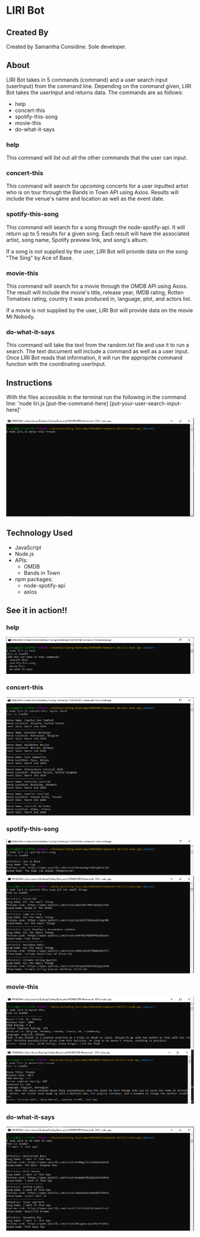 # LIRI Bot
## Created By
Created by Samantha Considine. Sole developer. 

## About
LIRI Bot takes in 5 commands (command) and a user search input (userInput) from the command line. Depending on the command given, LIRI Bot takes the userInput and returns data. The commands are as follows:

* help
* concert-this
* spotify-this-song
* movie-this
* do-what-it-says

### help
This command will list out all the other commands that the user can input. 

### concert-this
This command will search for upcoming concerts for a user inputted artist who is on tour through the Bands in Town API using Axios. Results will include the venue's name and location as well as the event date. 

### spotify-this-song
This command will search for a song through the node-spotify-api. It will return up to 5 results for a given song. Each result will have the associated artist, song name, Spotify preview link, and song's album. 

If a song is not supplied by the user, LIRI Bot will provide data on the song "The Sing" by Ace of Base.

### movie-this
This command will search for a movie through the OMDB API using Axios. The result will include the movie's title, release year, IMDB rating, Rotten Tomatoes rating, country it was produced in, language, plot, and actors list. 

If a movie is not supplied by the user, LIRI Bot will provide data on the movie Mr.Nobody. 

### do-what-it-says
This command will take the text from the random.txt file and use it to run a search. The text document will include a command as well as a user input. Once LIRI Bot reads that information, it will run the approprite command function with the coordinating userInput. 

## Instructions
With the files accessible in the terminal run the following in the command line:
'node liri.js [put-the-command-here] [put-your-user-search-input-here]'

![command line instructions](images/command-line-screenshot.PNG)

## Technology Used
* JavaScript
* Node.js
* APIs: 
    - OMDB 
    - Bands in Town
* npm packages: 
    - node-spotify-api
    - axios

## See it in action!!

### help
![help](images/help.PNG)

### concert-this
![concert-this](images/concert-taylorswift.PNG)

### spotify-this-song 
![spotify-this-song no input](images/spotify-noinput.PNG)
![spotify-this-song](images/spotify-atst.PNG)

### movie-this
![movie-this no input](images/movie-noinput.PNG)
![movie-this](images/movie-frozen.PNG)

### do-what-it-says
![do-what-it-says](images/dwis.PNG)

